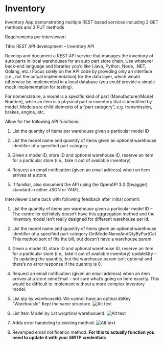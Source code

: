 # Inventory
Inventory App demonstrating multiple REST based services including 2 GET methods and 2 PUT methods


Requirements per interviewer: 

Title: REST API development – Inventory API

Develop and document a REST API service that manages the inventory of auto parts in local warehouses for an auto part store chain. 
Use whatever back-end language and libraries you’d like (Java, Python, Node, .NET, Golang, etc.) Focus solely on the API code by providing only an interface 
(i.e., not the actual implementation) for the data layer, which would otherwise be implemented in a local database (you could provide a simple mock implementation for testing).

For nomenclature, a model is a specific kind of part (Manufacturer/Model Number), while an item is a physical part in inventory that is identified by model. 
Models are child elements of a “part category”, e.g. transmission, brakes, engine, etc.

Allow for the following API functions:

1) List the quantity of items per warehouse given a particular model ID

2) List the model name and quantity of items given an optional warehouse identifier of a specified part category

3) Given a model ID, store ID and optional warehouse ID, reserve an item for a particular store (i.e., take it out of available inventory)

4) Request an email notification (given an email address) when an item arrives at a store

5) If familiar, also document the API using the OpenAPI 3.0 (Swagger) standard in either JSON or YAML.


        
Interviewer came back with following feedback after initial commit:
       
1) List the quantity of items per warehouse given a particular model ID – The controller definitely doesn’t have this aggregation method and the Inventory model isn’t really designed for different warehouse per id.

2) List the model name and quantity of items given an optional warehouse identifier of a specified part category GetModelNameAndQtyByPartCat This method sort of fits the bill, but doesn’t have a warehouse param.

3) Given a model ID, store ID and optional warehouse ID, reserve an item for a particular store (i.e., take it out of available inventory) updateQty – It’s updating the quantity, but the warehouse param isn’t optional and there’s no error response if the quantity is 0.

4) Request an email notification (given an email address) when an item arrives at a store sendEmail - not sure what’s going on here exactly.  This would be difficult to implement without a more complex Inventory model.

    

1) List qty by warehouseId. We cannot have an optinal dbKey "WarehousId" Kept the same structure. ![Alt text](C:\UpdateOHQty.png?raw=true "Title")

2) List Item Model by cat w/optinal warehosueId. ![Alt text](C:\Inventory_PartByCategory.png?raw=true "Title")

3) Adds error handeling to existing method. ![Alt text](C:\Upd_error.png?raw=true "Title")

4) Revamped email notification method. **For this to actually function you need to update it with your SMTP credentials**

